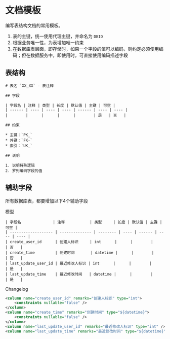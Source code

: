 # 文档模板

编写表结构文档的常用模板。

1. 表的主键，统一使用代理主键，并命名为 `DBID`
2. 根据业务唯一性，为表增加唯一约束
3. 在数据库表层面，即存储时，如果一个字段的值可以编码，则约定必须使用编码；但在数据服务中，即使用时，可直接使用编码描述字段

## 表结构

```text
# 表名 `XX_XX` - 表注释

## 字段

| 字段名 | 注释 | 类型 | 长度 | 默认值 | 主键 | 可空 |
| ------ | ---- | ---- | ---- | ------ | ---- | ---- |
|        |      |      |      |        | 是   | 否   |

## 约束

* 主键：`PK_`
* 外键：`FK-`
* 索引：`UK_`

## 说明

1. 说明特殊逻辑
2. 罗列编码字段的值
```

## 辅助字段

所有数据库表，都要增加以下4个辅助字段

模型

```text
| 字段名              | 注释           | 类型     | 长度 | 默认值 | 主键 | 可空 |
| ------------------- | -------------- | -------- | ---- | ------ | ---- | ---- |
| create_user_id      | 创建人标识     | int      |      |        |      | 否   |
| create_time         | 创建时间       | datetime |      |        |      | 否   |
| last_update_user_id | 最近修改人标识 | int      |      |        |      | 是   |
| last_update_time    | 最近修改时间   | datetime |      |        |      | 是   |
```

Changelog

```xml
<column name="create_user_id" remarks="创建人标识" type="int">
    <constraints nullable="false" />
</column>
<column name="create_time" remarks="创建时间" type="${datetime}">
    <constraints nullable="false" />
</column>
<column name="last_update_user_id" remarks="最近修改人标识" type="int" />
<column name="last_update_time" remarks="最近修改时间" type="${datetime}" />
```